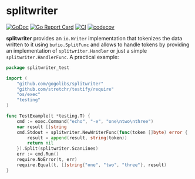 # splitwriter #

[![GoDoc](https://godoc.org/github.com/gogolibs/splitwriter?status.svg)](https://pkg.go.dev/github.com/gogolibs/splitwriter)
[![Go Report Card](https://goreportcard.com/badge/github.com/gogolibs/splitwriter?style=flat)](https://goreportcard.com/report/github.com/gogolibs/splitwriter)
[![CI](https://github.com/gogolibs/splitwriter/actions/workflows/test-and-coverage.yml/badge.svg)](https://github.com/gogolibs/splitwriter/actions/workflows/test-and-coverage.yml)
[![codecov](https://codecov.io/gh/gogolibs/splitwriter/branch/main/graph/badge.svg?token=Nbd92Hkjl6)](https://codecov.io/gh/gogolibs/splitwriter)

**splitwriter** provides an `io.Writer` implementation that tokenizes the data written to it using `bufio.SplitFunc`
and allows to handle tokens by providing an implementation of `splitwriter.Handler`
or just a simple `splitwriter.HandlerFunc`. A practical example:

```go
package splitwriter_test

import (
	"github.com/gogolibs/splitwriter"
	"github.com/stretchr/testify/require"
	"os/exec"
	"testing"
)

func TestExample(t *testing.T) {
	cmd := exec.Command("echo", "-e", "one\ntwo\nthree")
	var result []string
	cmd.Stdout = splitwriter.NewWriterFunc(func(token []byte) error {
		result = append(result, string(token))
		return nil
	}).Split(splitwriter.ScanLines)
	err := cmd.Run()
	require.NoError(t, err)
	require.Equal(t, []string{"one", "two", "three"}, result)
}
```